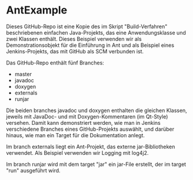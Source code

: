 # AntExample
Dieses GitHub-Repo ist eine Kopie des im Skript "Build-Verfahren" beschriebenen einfachen Java-Projekts, das eine Anwendungsklasse und zwei Klassen enthält. Dieses Beispiel verwenden wir als Demonstrationsobjekt für die Einführung in Ant und als Beispiel eines Jenkins-Projekts, das mit GitHub als SCM verbunden ist. 

Das GitHub-Repo enthält fünf Branches:
- master
- javadoc
- doxygen
- externals
- runjar

Die beiden branches javadoc und doxygen enthalten die gleichen Klassen, jeweils mit JavaDoc- und mit Doxygen-Kommentaren (im Qt-Style) versehen. Damit kann demonstriert werden, wie man in Jenkins verschiedene Branches eines GitHub-Projekts auswählt, und darüber hinaus, wie man ein Target für die Dokumentation anlegt.

Im branch externals liegt ein Ant-Projekt, das externe jar-Bibliotheken verwendet. Als Beispiel verwenden wir Logging mit log4j2.

Im branch runjar wird mit dem target "jar" ein jar-File erstellt, der im target "run" ausgeführt wird.
